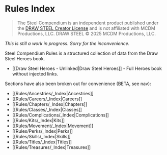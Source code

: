 # Rules Index

> The Steel Compendium is an independent product published under the [DRAW STEEL Creator License](https://www.mcdmproductions.com/draw-steel-creator-license) and is not affiliated with MCDM Productions, LLC. DRAW STEEL © 2025 MCDM Productions, LLC.

_This is still a work in progress.  Sorry for the inconvenience._

Steel Compendium Rules is a structured collection of data from the Draw Steel Heroes book.

- [[Draw Steel Heroes - Unlinked|Draw Steel Heroes]] - Full Heroes book without injected links.

Sections have also been broken out for convenience (BETA, see nav):

- [[Rules/Ancestries/_Index|Ancestries]]
- [[Rules/Careers/_Index|Careers]]
- [[Rules/Chapters/_Index|Chapters]]
- [[Rules/Classes/_Index|Classes]]
- [[Rules/Complications/_Index|Complications]]
- [[Rules/Kits/_Index|Kits]]
- [[Rules/Movement/_Index|Movement]]
- [[Rules/Perks/_Index|Perks]]
- [[Rules/Skills/_Index|Skills]]
- [[Rules/Titles/_Index|Titles]]
- [[Rules/Treasures/_Index|Treasures]]

